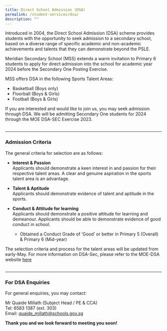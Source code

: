 ```yaml
---
title: Direct School Admission (DSA)
permalink: /student-services/dsa/
description: ""
---
```

Introduced in 2004, the Direct School Admission (DSA) scheme provides students with the opportunity to seek admission to a secondary school, based on a diverse range of specific academic and non-academic achievements and talents that they can demonstrate beyond the PSLE. 

Meridian Secondary School (MSS) extends a warm invitation to Primary 6 students to apply for direct admission into the school for academic year 2024 before the Secondary One Posting Exercise. 


MSS offers DSA in the following Sports Talent Areas:
*   Basketball (Boys only)
*   Floorball (Boys &amp; Girls)
*   Football (Boys &amp; Girls)

If you are interested and would like to join us, you may seek admission through DSA.  We will be admitting Secondary One students for 2024 through the MOE DSA-SEC Exercise 2023. 
<br><br>

* * * 

### Admission Criteria

The general criteria for selection are as follows:

*   **Interest &amp; Passion**  
    Applicants should demonstrate a keen interest in and passion for their respective talent areas. A clear and genuine aspiration in the sports talent area is an advantage.

*   **Talent &amp; Aptitude**  
    Applicants should demonstrate evidence of talent and aptitude in the sports.

*   **Conduct &amp; Attitude for learning**  
    Applicants should demonstrate a positive attitude for learning and demeanour. Applicants should be able to demonstrate evidence of good conduct in school.

	* Obtained a Conduct Grade of ‘Good’ or better in Primary 5 (Overall) &amp; Primary 6 (Mid-year)

The selection criteria and process for the talent areas will be updated from early-May. For more information on DSA-Sec, please refer to the MOE-DSA website [here](https://www.moe.gov.sg.dsa-sec)
<br><br>
***

### For DSA Enquiries

For general enquiries, you may contact:

Mr Quaide Millath (Subject Head / PE &amp; CCA)
<br> Tel: 6583 1387 (ext. 303)
<br> Email: [quaide_millath@schools.gov.sg](mailto:quaide_millath@schools.gov.sg)  

**Thank you and we look forward to meeting you soon!**